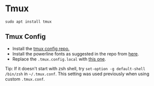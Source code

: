 # Tmux

`sudo apt install tmux`

## Tmux Config

- Install the [tmux config repo.](https://github.com/gpakosz/.tmux)
- Install the powerline fonts as suggested in the repo from [here](https://github.com/adobe-fonts/source-code-pro/releases/tag/2.030R-ro/1.050R-it).
- Replace the `.tmux.config.local` with [this one](./.tmux.conf.local).

Tip: If it doesn't start with zsh shell, try `set-option -g default-shell /bin/zsh` in `~/.tmux.conf`. This setting was used previously when using custom `.tmux.conf`.
